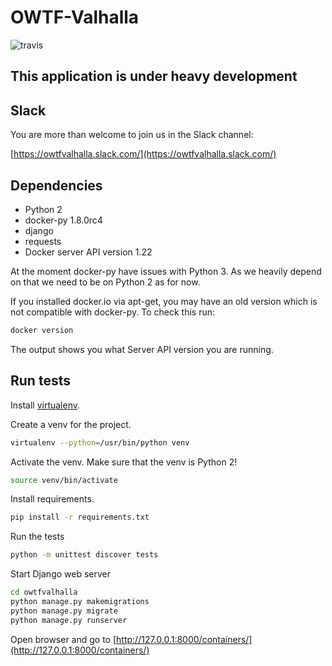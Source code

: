 # OWTF-Valhalla

![travis](https://travis-ci.org/Kodkollektivet/owtf-valhalla.svg?branch=master)

## This application is under heavy development

## Slack

You are more than welcome to join us in the Slack channel:

[https://owtfvalhalla.slack.com/](https://owtfvalhalla.slack.com/)


## Dependencies
* Python 2
* docker-py 1.8.0rc4
* django
* requests
* Docker server API version 1.22

At the moment docker-py have issues with Python 3.
As we heavily depend on that we need to be on Python 2
as for now. 

If you installed docker.io via apt-get, you may have an old version which is not compatible with docker-py. To check this run:
```bash
docker version
```
The output shows you what Server API version you are running.

## Run tests

Install [virtualenv](https://virtualenv.pypa.io/en/latest/installation.html).

Create a venv for the project.

```bash
virtualenv --python=/usr/bin/python venv
```

Activate the venv.
Make sure that the venv is Python 2!

```bash
source venv/bin/activate
```

Install requirements.

```bash
pip install -r requirements.txt
```

Run the tests

```bash
python -m unittest discover tests
```

Start Django web server

```bash
cd owtfvalhalla
python manage.py makemigrations
python manage.py migrate
python manage.py runserver
```

Open browser and go to [http://127.0.0.1:8000/containers/](http://127.0.0.1:8000/containers/)

